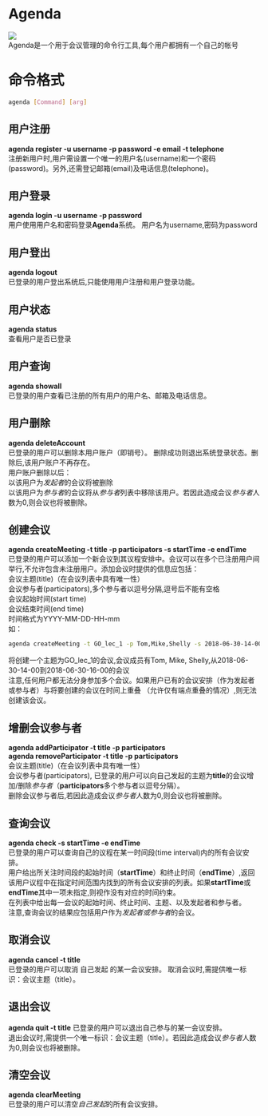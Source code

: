 # Agenda
![](https://travis-ci.com/MrFive5555/GO_agenda.svg?branch=master)  
Agenda是一个用于会议管理的命令行工具,每个用户都拥有一个自己的帐号
# 命令格式
```bash
agenda [Command] [arg]
```
## 用户注册
**agenda register -u username -p password -e email -t telephone**  
注册新用户时,用户需设置一个唯一的用户名(username)和一个密码(password)。另外,还需登记邮箱(email)及电话信息(telephone)。
## 用户登录
**agenda login -u username -p password**  
用户使用用户名和密码登录**Agenda**系统。
用户名为username,密码为password
## 用户登出
**agenda logout**  
已登录的用户登出系统后,只能使用用户注册和用户登录功能。
## 用户状态
**agenda status**  
查看用户是否已登录
## 用户查询
**agenda showall**  
已登录的用户查看已注册的所有用户的用户名、邮箱及电话信息。
## 用户删除
**agenda deleteAccount**  
已登录的用户可以删除本用户账户（即销号）。
删除成功则退出系统登录状态。删除后,该用户账户不再存在。  
用户账户删除以后：  
以该用户为*发起者*的会议将被删除  
以该用户为*参与者*的会议将从*参与者*列表中移除该用户。若因此造成会议*参与者*人数为0,则会议也将被删除。
## 创建会议
**agenda createMeeting -t title -p participators -s startTime -e endTime**  
已登录的用户可以添加一个新会议到其议程安排中。会议可以在多个已注册用户间举行,不允许包含未注册用户。添加会议时提供的信息应包括：  
会议主题(title)（在会议列表中具有唯一性）  
会议参与者(participators),多个参与者以逗号分隔,逗号后不能有空格  
会议起始时间(start time)  
会议结束时间(end time)  
时间格式为YYYY-MM-DD-HH-mm  
如：
```bash
agenda createMeeting -t GO_lec_1 -p Tom,Mike,Shelly -s 2018-06-30-14-00 -e 2018-06-30-16-00
```
将创建一个主题为GO_lec_1的会议,会议成员有Tom, Mike, Shelly,从2018-06-30-14-00到2018-06-30-16-00的会议  
注意,任何用户都无法分身参加多个会议。如果用户已有的会议安排（作为发起者或参与者）与将要创建的会议在时间上重叠 （允许仅有端点重叠的情况）,则无法创建该会议。  
## 增删会议参与者
**agenda addParticipator -t title -p participators**  
**agenda removeParticipator -t title -p participators**  
会议主题(title)（在会议列表中具有唯一性）  
会议参与者(participators),
已登录的用户可以向自己发起的主题为**title**的会议增加/删除*参与者*（**participators**多个参与者以逗号分隔）。  
删除会议参与者后,若因此造成会议*参与者*人数为0,则会议也将被删除。  
## 查询会议
**agenda check -s startTime -e endTime**  
已登录的用户可以查询自己的议程在某一时间段(time interval)内的所有会议安排。  
用户给出所关注时间段的起始时间（**startTime**）和终止时间（**endTime**）,返回该用户议程中在指定时间范围内找到的所有会议安排的列表。如果**startTime**或**endTime**其中一项未指定,则视作没有对应的时间约束。  
在列表中给出每一会议的起始时间、终止时间、主题、以及发起者和参与者。  
注意,查询会议的结果应包括用户作为*发起者或参与者*的会议。
## 取消会议
**agenda cancel -t title**  
已登录的用户可以取消 自己发起 的某一会议安排。
取消会议时,需提供唯一标识：会议主题（title）。
## 退出会议
**agenda quit -t title**
已登录的用户可以退出自己参与的某一会议安排。  
退出会议时,需提供一个唯一标识：会议主题（title）。若因此造成会议*参与者*人数为0,则会议也将被删除。
## 清空会议
**agenda clearMeeting**  
已登录的用户可以清空*自己发起*的所有会议安排。
